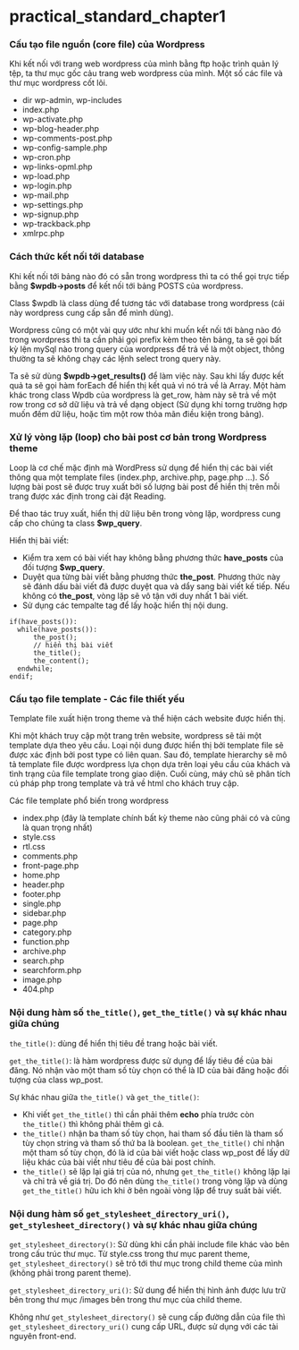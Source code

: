 # **practical_standard_chapter1**

### Cấu tạo file nguồn (core file) của Wordpress
Khi kết nối với trang web wordpress của mình bằng ftp hoặc trình quản lý tệp, ta thư mục gốc cảu trang web wordpress của mình. Một số các file và thư mục wordpress cốt lõi.
- dir wp-admin, wp-includes
- index.php
- wp-activate.php
- wp-blog-header.php
- wp-comments-post.php
- wp-config-sample.php
- wp-cron.php
- wp-links-opml.php
- wp-load.php
- wp-login.php
- wp-mail.php
- wp-settings.php
- wp-signup.php
- wp-trackback.php
- xmlrpc.php

### Cách thức kết nối tới database
Khi kết nối tới bảng nào đó có sẵn trong wordpress thì ta có thể gọi trực tiếp bằng **$wpdb->posts** để kết nối tới bảng POSTS của wordpress.

Class $wpdb là class dùng để tương tác với database trong wordpress (cái này wordpress cung cấp sẵn để mình dùng).

Wordpress cũng có một vài quy ước như khi muốn kết nối tới bàng nào đó trong wordpress thì ta cần phải gọi prefix kèm theo tên bảng, ta sẽ gọi bất kỳ lện mySql nào trong query của wordpress để trả về là một object, thông thường ta sẽ không chạy các lệnh select trong query này.

Ta sẽ sử dùng **$wpdb->get_results()** để làm việc này. Sau khi lấy được kết quả ta sẽ gọi hàm forEach để hiển thị kết quả vì nó trả về là Array. Một hàm khác trong class Wpdb của wordpress là get_row, hàm này sẽ trả về một row trong cơ sở dữ liệu và trả về dạng object (Sử dụng khi torng trường hợp muốn đếm dữ liệu, hoặc tìm một row thỏa mãn điều kiện trong bảng).

### Xử lý vòng lặp (loop) cho bài post cơ bản trong Wordpress theme
Loop là cơ chế mặc định mà WordPress sử dụng để hiển thị các bài viết thông qua một template files (index.php, archive.php, page.php …). Số lượng bài post sẽ được truy xuất bởi số lượng bài post để hiển thị trên mỗi trang được xác định trong cài đặt Reading.

Để thao tác truy xuất, hiển thị dữ liệu bên trong vòng lặp, wordpress cung cấp cho chúng ta class **$wp_query**.

Hiển thị bài viết:
- Kiểm tra xem có bài viết hay không bằng phương thức **have_posts** của đối tượng **$wp_query**.
- Duyệt qua từng bài viết bằng phương thức **the_post**. Phương thức này sẽ đánh dấu bài viết đã được duyệt qua và dẩy sang bài viết kế tiếp. Nếu không có **the_post**, vòng lặp sẽ vô tận với duy nhất 1 bài viết.
- Sử dụng các tempalte tag để lấy hoặc hiển thị nội dung.

```
if(have_posts()):
  while(have_posts()):
      the_post();
      // hiển thị bài viết
      the_title();
      the_content();
  endwhile;
endif;
```

### Cấu tạo file template - Các file thiết yếu
Template file xuất hiện trong theme và thể hiện cách website được hiển thị.

Khi một khách truy cập một trang trên website, wordpress sẽ tải một template dựa theo yêu cầu. Loại nội dung được hiển thị bởi template file sẽ được xác định bởi post type có liên quan. Sau đó, template hierarchy sẽ mô tả template file được wordpress lựa chọn dựa trên loại yêu cầu của khách và tình trạng của file template trong giao diện. Cuối cùng, máy chủ sẽ phân tích cú pháp php trong template và trả về html cho khách truy cập.

Các file template phổ biến trong wordpress
- index.php (đây là template chính bất kỳ theme nào cũng phải có và cũng là quan trọng nhất)
- style.css
- rtl.css
- comments.php
- front-page.php
- home.php
- header.php
- footer.php
- single.php
- sidebar.php
- page.php
- category.php
- function.php
- archive.php
- search.php
- searchform.php
- image.php
- 404.php

### Nội dung hàm số `the_title()`, `get_the_title()` và sự khác nhau giữa chúng
`the_title()`: dùng để hiển thị tiêu đề trang hoặc bài viết.

`get_the_title()`: là hàm wordpress được sử dụng để lấy tiêu đề của bài đăng. Nó nhận vào một tham số tùy chọn có thể là ID của bài đăng hoặc đối tượng của class wp_post.

Sự khác nhau giữa `the_title()` và `get_the_title()`:
- Khi viết `get_the_title()` thì cần phải thêm **echo** phía trước còn `the_title()` thì không phải thêm gì cả.
- `the_title()` nhận ba tham số tùy chọn, hai tham số đầu tiên là tham số tùy chọn string và tham số thứ ba là boolean. `get_the_title()` chỉ nhận một tham số tùy chọn, đó là id của bài viết hoặc class wp_post để lấy dữ liệu khác của bài viết như tiêu đề của bài post chính.
- `the_title()` sẽ lặp lại giá trị của nó, nhưng `get_the_title()` không lặp lại và chỉ trả về giá trị. Do đó nên dùng `the_title()` trong vòng lặp và dùng `get_the_title()` hữu ich khi ở bên ngoài vòng lặp để truy suất bài viết.

### Nội dung hàm số `get_stylesheet_directory_uri()`, `get_stylesheet_directory()` và sự khác nhau giữa chúng
`get_stylesheet_directory()`: Sử dùng khi cần phải include file khác vào bên trong cấu trúc thư mục. Từ style.css trong thư mục parent theme, `get_stylesheet_directory()` sẽ trỏ tới thư mục trong child theme của mình (không phải trong parent theme).

`get_stylesheet_directory_uri()`: Sử dung để hiển thị hình ảnh được lưu trữ bên trong thư mục /images bên trong thư mục của child theme.

Không như `get_stylesheet_directory()` sẽ cung cấp đường dẫn của file thì `get_stylesheet_directory_uri()` cung cấp URL, được sử dụng với các tài nguyên front-end.
